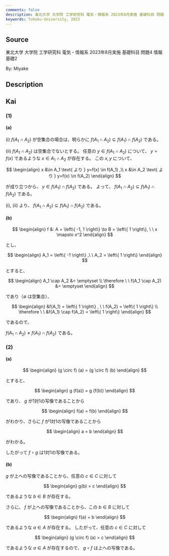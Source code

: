 ```yaml
---
comments: false
description: 東北大学 大学院 工学研究科 電気・情報系 2023年8月実施 基礎科目 問題4 情報基礎2
keywords: Tohoku-University, 2023
---
```


## **Source**
東北大学 大学院 工学研究科 電気・情報系 2023年8月実施 基礎科目 問題4 情報基礎2

By: Miyake

## **Description**

## **Kai**
### (1)
#### (a)
(i) $f( A_1 \cap A_2 )$ が空集合の場合は、明らかに
$f( A_1 \cap A_2 ) \subseteq f(A_1) \cap f(A_2)$ である。

(ii) $f( A_1 \cap A_2 )$ は空集合でないとする。
任意の $y \in f( A_1 \cap A_2 )$ について、
$y=f(x)$ であるような $x \in A_1 \cap A_2$ が存在する。
この $x,y$ について、

$$
\begin{align}
x &\in A_1 \text{ より } y=f(x) \in f(A_1)
,\\
x &\in A_2 \text{ より } y=f(x) \in f(A_2)
\end{align}
$$

が成り立つから、 $y \in f(A_1) \cap f(A_2)$ である。
よって、 $f( A_1 \cap A_2 ) \subseteq f(A_1) \cap f(A_2)$ である。

(i), (ii) より、
$f( A_1 \cap A_2 ) \subseteq f(A_1) \cap f(A_2)$ である。

#### (b)

$$
\begin{align}
f &: A = \left\{ -1, 1 \right\} \to B = \left\{ 1 \right\}, \ \ x \mapsto x^2
\end{align}
$$

とし、

$$
\begin{align}
A_1 = \left\{ -1 \right\}
,\ \ 
A_2 = \left\{ 1 \right\}
\end{align}
$$

とすると、

$$
\begin{align}
A_1 \cap A_2 &= \emptyset
\\
\therefore \ \ 
f(A_1 \cap A_2) &= \emptyset
\end{align}
$$

であり（$\emptyset$ は空集合）、

$$
\begin{align}
&f(A_1) = \left\{ 1 \right\}
, \ \ 
f(A_2) = \left\{ 1 \right\}
\\
\therefore \ \ 
&f(A_1) \cap f(A_2) = \left\{ 1 \right\}
\end{align}
$$

であるので、

$f( A_1 \cap A_2 ) \neq f(A_1) \cap f(A_2)$ である。

### (2)
#### (a)

$$
\begin{align}
(g \circ f) (a) = (g \circ f) (b)
\end{align}
$$

とすると、

$$
\begin{align}
g (f(a)) = g (f(b))
\end{align}
$$

であり、 $g$ が1対1の写像であることから

$$
\begin{align}
f(a) = f(b)
\end{align}
$$

がわかり、さらに $f$ が1対1の写像であることから

$$
\begin{align}
a = b
\end{align}
$$

がわかる。

したがって $f \circ g$ は1対1の写像である。

#### (b)
$g$ が上への写像であることから、任意の $c \in C$ に対して

$$
\begin{align}
g(b) = c
\end{align}
$$

であるような $b \in B$ が存在する。

さらに、 $f$ が上への写像であることから、この $b \in B$ に対して

$$
\begin{align}
f(a) = b
\end{align}
$$

であるような $a \in A$ が存在する。
したがって、任意の $c \in C$ に対して

$$
\begin{align}
(g \circ f) (a) = c
\end{align}
$$

であるような $a \in A$ が存在するので、
$g \circ f$ は上への写像である。